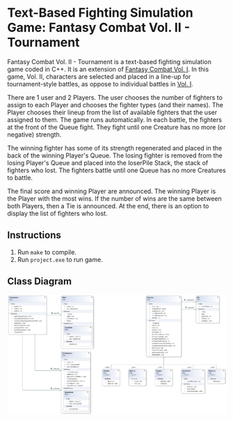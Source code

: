# Text-Based Fighting Simulation Game: Fantasy Combat Vol. II - Tournament

Fantasy Combat Vol. II - Tournament is a text-based fighting simulation game coded in C++. It is an extension of [Fantasy Combat Vol. I](https://github.com/liderrick/Text-Based-Fighting-Simulation-Game--Fantasy-Combat-Vol.-I). In this game, Vol. II, characters are selected and placed in a line-up for tournament-style battles, as oppose to individual battles in [Vol. I](https://github.com/liderrick/Text-Based-Fighting-Simulation-Game--Fantasy-Combat-Vol.-I).

There are 1 user and 2 Players. The user chooses the number of fighters to assign to each Player and chooses the fighter types (and their names). The Player chooses their lineup from the list of available fighters that the user assigned to them. The game runs automatically. In each battle, the fighters at the front of the Queue fight. They fight until one Creature has no more (or negative) strength.

The winning fighter has some of its strength regenerated and placed in the back of the winning Player's Queue. The losing fighter is removed from the losing Player's Queue and placed into the loserPile Stack, the stack of fighters who lost. The fighters battle until one Queue has no more Creatures to battle.

The final score and winning Player are announced. The winning Player is the Player with the most wins. If the number of wins are the same between both Players, then a Tie is announced. At the end, there is an option to display the list of fighters who lost.

## Instructions
1. Run `make` to compile.
2. Run `project.exe` to run game.

## Class Diagram
![](class_diagram.png)
